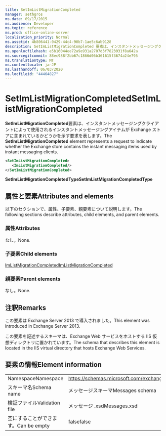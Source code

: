 ```yaml
---
title: SetImListMigrationCompleted
manager: sethgros
ms.date: 09/17/2015
ms.audience: Developer
ms.topic: reference
ms.prod: office-online-server
localization_priority: Normal
ms.assetid: 4b806441-0429-44c4-90b7-1ae5c6ab9128
description: SetImListMigrationCompleted 要素は、インスタントメッセージングクライアントによって使用されるインスタントメッセージングアイテムが Exchange ストアに含まれているかどうかを示す要求を表します。
ms.openlocfilehash: e5b16044ee72a9e931a2707d3f7823931f8a642a
ms.sourcegitcommit: 88ec988f2bb67c1866d06b361615f3674a24e795
ms.translationtype: MT
ms.contentlocale: ja-JP
ms.lasthandoff: 06/03/2020
ms.locfileid: "44464827"
---
```

# <a name="setimlistmigrationcompleted"></a><span data-ttu-id="3df43-103">SetImListMigrationCompleted</span><span class="sxs-lookup"><span data-stu-id="3df43-103">SetImListMigrationCompleted</span></span>

<span data-ttu-id="3df43-104">**SetImListMigrationCompleted**要素は、インスタントメッセージングクライアントによって使用されるインスタントメッセージングアイテムが Exchange ストアに含まれているかどうかを示す要求を表します。</span><span class="sxs-lookup"><span data-stu-id="3df43-104">The **SetImListMigrationCompleted** element represents a request to indicate whether the Exchange store contains the instant messaging items used by instant messaging clients.</span></span> 
  
```XML
<SetImListMigrationCompleted>
   <ImListMigrationCompleted/>
</SetImListMigrationCompleted>
```

 <span data-ttu-id="3df43-105">**SetImListMigrationCompletedType**</span><span class="sxs-lookup"><span data-stu-id="3df43-105">**SetImListMigrationCompletedType**</span></span>
## <a name="attributes-and-elements"></a><span data-ttu-id="3df43-106">属性と要素</span><span class="sxs-lookup"><span data-stu-id="3df43-106">Attributes and elements</span></span>

<span data-ttu-id="3df43-107">以下のセクションで、属性、子要素、親要素について説明します。</span><span class="sxs-lookup"><span data-stu-id="3df43-107">The following sections describe attributes, child elements, and parent elements.</span></span>
  
### <a name="attributes"></a><span data-ttu-id="3df43-108">属性</span><span class="sxs-lookup"><span data-stu-id="3df43-108">Attributes</span></span>

<span data-ttu-id="3df43-109">なし。</span><span class="sxs-lookup"><span data-stu-id="3df43-109">None.</span></span>
  
### <a name="child-elements"></a><span data-ttu-id="3df43-110">子要素</span><span class="sxs-lookup"><span data-stu-id="3df43-110">Child elements</span></span>

[<span data-ttu-id="3df43-111">ImListMigrationCompleted</span><span class="sxs-lookup"><span data-stu-id="3df43-111">ImListMigrationCompleted</span></span>](imlistmigrationcompleted.md)
  
### <a name="parent-elements"></a><span data-ttu-id="3df43-112">親要素</span><span class="sxs-lookup"><span data-stu-id="3df43-112">Parent elements</span></span>

<span data-ttu-id="3df43-113">なし。</span><span class="sxs-lookup"><span data-stu-id="3df43-113">None.</span></span>
  
## <a name="remarks"></a><span data-ttu-id="3df43-114">注釈</span><span class="sxs-lookup"><span data-stu-id="3df43-114">Remarks</span></span>

<span data-ttu-id="3df43-115">この要素は Exchange Server 2013 で導入されました。</span><span class="sxs-lookup"><span data-stu-id="3df43-115">This element was introduced in Exchange Server 2013.</span></span>
  
<span data-ttu-id="3df43-116">この要素を記述するスキーマは、Exchange Web サービスをホストする IIS 仮想ディレクトリに置かれています。</span><span class="sxs-lookup"><span data-stu-id="3df43-116">The schema that describes this element is located in the IIS virtual directory that hosts Exchange Web Services.</span></span>
  
## <a name="element-information"></a><span data-ttu-id="3df43-117">要素の情報</span><span class="sxs-lookup"><span data-stu-id="3df43-117">Element information</span></span>

|||
|:-----|:-----|
|<span data-ttu-id="3df43-118">Namespace</span><span class="sxs-lookup"><span data-stu-id="3df43-118">Namespace</span></span>  <br/> |https://schemas.microsoft.com/exchange/services/2006/messages  <br/> |
|<span data-ttu-id="3df43-119">スキーマ名</span><span class="sxs-lookup"><span data-stu-id="3df43-119">Schema name</span></span>  <br/> |<span data-ttu-id="3df43-120">メッセージスキーマ</span><span class="sxs-lookup"><span data-stu-id="3df43-120">Messages schema</span></span>  <br/> |
|<span data-ttu-id="3df43-121">検証ファイル</span><span class="sxs-lookup"><span data-stu-id="3df43-121">Validation file</span></span>  <br/> |<span data-ttu-id="3df43-122">メッセージ .xsd</span><span class="sxs-lookup"><span data-stu-id="3df43-122">Messages.xsd</span></span>  <br/> |
|<span data-ttu-id="3df43-123">空にすることができます。</span><span class="sxs-lookup"><span data-stu-id="3df43-123">Can be empty</span></span>  <br/> |<span data-ttu-id="3df43-124">false</span><span class="sxs-lookup"><span data-stu-id="3df43-124">false</span></span>  <br/> |
   

